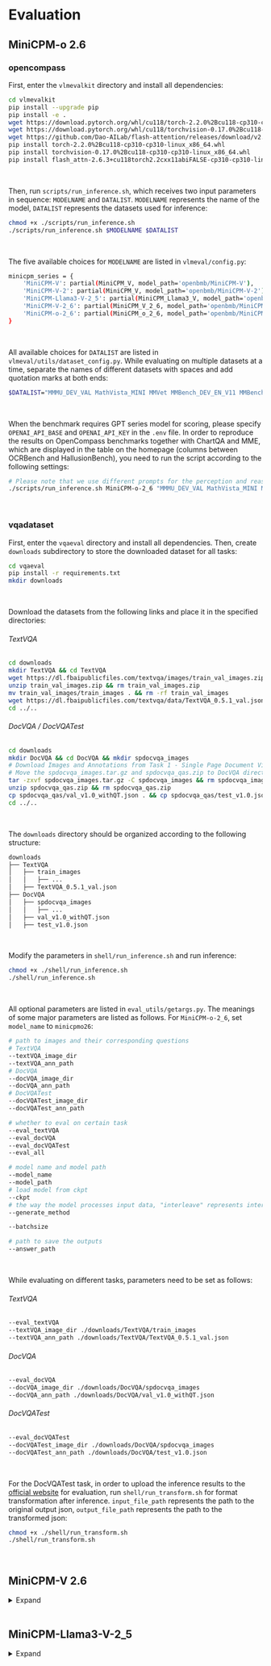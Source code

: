 # Evaluation

## MiniCPM-o 2.6

### opencompass
First, enter the `vlmevalkit` directory and install all dependencies:
```bash
cd vlmevalkit
pip install --upgrade pip
pip install -e .
wget https://download.pytorch.org/whl/cu118/torch-2.2.0%2Bcu118-cp310-cp310-linux_x86_64.whl#sha256=4377e0a7fe8ff8ffc4f7c9c6130c1dcd3874050ae4fc28b7ff1d35234fbca423
wget https://download.pytorch.org/whl/cu118/torchvision-0.17.0%2Bcu118-cp310-cp310-linux_x86_64.whl#sha256=2e63d62e09d9b48b407d3e1b30eb8ae4e3abad6968e8d33093b60d0657542428
wget https://github.com/Dao-AILab/flash-attention/releases/download/v2.6.3/flash_attn-2.6.3+cu118torch2.2cxx11abiFALSE-cp310-cp310-linux_x86_64.whl
pip install torch-2.2.0%2Bcu118-cp310-cp310-linux_x86_64.whl
pip install torchvision-0.17.0%2Bcu118-cp310-cp310-linux_x86_64.whl
pip install flash_attn-2.6.3+cu118torch2.2cxx11abiFALSE-cp310-cp310-linux_x86_64.whl
```
<br />

Then, run `scripts/run_inference.sh`, which receives two input parameters in sequence: `MODELNAME` and `DATALIST`. `MODELNAME` represents the name of the model, `DATALIST` represents the datasets used for inference:
```bash
chmod +x ./scripts/run_inference.sh
./scripts/run_inference.sh $MODELNAME $DATALIST
```
<br />

The five available choices for `MODELNAME` are listed in `vlmeval/config.py`:
```bash
minicpm_series = {
    'MiniCPM-V': partial(MiniCPM_V, model_path='openbmb/MiniCPM-V'),
    'MiniCPM-V-2': partial(MiniCPM_V, model_path='openbmb/MiniCPM-V-2'),
    'MiniCPM-Llama3-V-2_5': partial(MiniCPM_Llama3_V, model_path='openbmb/MiniCPM-Llama3-V-2_5'),
    'MiniCPM-V-2_6': partial(MiniCPM_V_2_6, model_path='openbmb/MiniCPM-V-2_6'),
    'MiniCPM-o-2_6': partial(MiniCPM_o_2_6, model_path='openbmb/MiniCPM-o-2_6'),
}
```
<br />

All available choices for `DATALIST` are listed in `vlmeval/utils/dataset_config.py`. While evaluating on multiple datasets at a time, separate the names of different datasets with spaces and add quotation marks at both ends:
```bash
$DATALIST="MMMU_DEV_VAL MathVista_MINI MMVet MMBench_DEV_EN_V11 MMBench_DEV_CN_V11 MMStar HallusionBench AI2D_TEST"
```
<br />

When the benchmark requires GPT series model for scoring, please specify `OPENAI_API_BASE` and `OPENAI_API_KEY` in the `.env` file.
In order to reproduce the results on OpenCompass benchmarks together with ChartQA and MME, which are displayed in the table on the homepage (columns between OCRBench and HallusionBench), you need to run the script according to the following settings:
```bash
# Please note that we use different prompts for the perception and reasoning sets of MME. While evaluating on the reasoning subset, CoT is required, so you need to manually modify the judgment condition of the use_cot function in vlmeval/vlm/minicpm_v.py
./scripts/run_inference.sh MiniCPM-o-2_6 "MMMU_DEV_VAL MathVista_MINI MMVet MMBench_TEST_EN_V11 MMBench_TEST_CN_V11 MMStar HallusionBench AI2D_TEST OCRBench ChartQA_TEST MME"
```
<br />

### vqadataset
First, enter the `vqaeval` directory and install all dependencies. Then, create `downloads` subdirectory to store the downloaded dataset for all tasks:
```bash
cd vqaeval
pip install -r requirements.txt
mkdir downloads
```
<br />

Download the datasets from the following links and place it in the specified directories:
###### TextVQA
```bash
cd downloads
mkdir TextVQA && cd TextVQA
wget https://dl.fbaipublicfiles.com/textvqa/images/train_val_images.zip
unzip train_val_images.zip && rm train_val_images.zip
mv train_val_images/train_images . && rm -rf train_val_images
wget https://dl.fbaipublicfiles.com/textvqa/data/TextVQA_0.5.1_val.json
cd ../..
```

###### DocVQA / DocVQATest

```bash
cd downloads
mkdir DocVQA && cd DocVQA && mkdir spdocvqa_images
# Download Images and Annotations from Task 1 - Single Page Document Visual Question Answering at https://rrc.cvc.uab.es/?ch=17&com=downloads
# Move the spdocvqa_images.tar.gz and spdocvqa_qas.zip to DocVQA directory
tar -zxvf spdocvqa_images.tar.gz -C spdocvqa_images && rm spdocvqa_images.tar.gz
unzip spdocvqa_qas.zip && rm spdocvqa_qas.zip
cp spdocvqa_qas/val_v1.0_withQT.json . && cp spdocvqa_qas/test_v1.0.json .  && rm -rf spdocvqa_qas
cd ../..
```
<br />

The `downloads` directory should be organized according to the following structure:
```bash
downloads
├── TextVQA
│   ├── train_images
│   │   ├── ...
│   ├── TextVQA_0.5.1_val.json
├── DocVQA
│   ├── spdocvqa_images
│   │   ├── ...
│   ├── val_v1.0_withQT.json
│   ├── test_v1.0.json
```
<br />

Modify the parameters in `shell/run_inference.sh` and run inference:

```bash
chmod +x ./shell/run_inference.sh
./shell/run_inference.sh
```
<br />

All optional parameters are listed in `eval_utils/getargs.py`. The meanings of some major parameters are listed as follows.
For `MiniCPM-o-2_6`, set `model_name` to `minicpmo26`:
```bash
# path to images and their corresponding questions
# TextVQA
--textVQA_image_dir
--textVQA_ann_path
# DocVQA
--docVQA_image_dir
--docVQA_ann_path
# DocVQATest
--docVQATest_image_dir
--docVQATest_ann_path

# whether to eval on certain task
--eval_textVQA
--eval_docVQA
--eval_docVQATest
--eval_all

# model name and model path
--model_name
--model_path
# load model from ckpt
--ckpt
# the way the model processes input data, "interleave" represents interleaved image-text form, while "old" represents non-interleaved.
--generate_method

--batchsize

# path to save the outputs
--answer_path
```
<br />

While evaluating on different tasks, parameters need to be set as follows:
###### TextVQA
```bash
--eval_textVQA
--textVQA_image_dir ./downloads/TextVQA/train_images
--textVQA_ann_path ./downloads/TextVQA/TextVQA_0.5.1_val.json
```

###### DocVQA
```bash
--eval_docVQA
--docVQA_image_dir ./downloads/DocVQA/spdocvqa_images
--docVQA_ann_path ./downloads/DocVQA/val_v1.0_withQT.json
```

###### DocVQATest
```bash
--eval_docVQATest
--docVQATest_image_dir ./downloads/DocVQA/spdocvqa_images
--docVQATest_ann_path ./downloads/DocVQA/test_v1.0.json
```

<br />

For the DocVQATest task, in order to upload the inference results to the [official website](https://rrc.cvc.uab.es/?ch=17) for evaluation, run `shell/run_transform.sh` for format transformation after inference. `input_file_path` represents the path to the original output json, `output_file_path` represents the path to the transformed json:
```bash
chmod +x ./shell/run_transform.sh
./shell/run_transform.sh
```

<br />

## MiniCPM-V 2.6

<details>
<summary>Expand</summary>

### opencompass
First, enter the `vlmevalkit` directory and install all dependencies:
```bash
cd vlmevalkit
pip install --upgrade pip
pip install -e .
wget https://download.pytorch.org/whl/cu118/torch-2.2.0%2Bcu118-cp310-cp310-linux_x86_64.whl#sha256=4377e0a7fe8ff8ffc4f7c9c6130c1dcd3874050ae4fc28b7ff1d35234fbca423
wget https://download.pytorch.org/whl/cu118/torchvision-0.17.0%2Bcu118-cp310-cp310-linux_x86_64.whl#sha256=2e63d62e09d9b48b407d3e1b30eb8ae4e3abad6968e8d33093b60d0657542428
wget https://github.com/Dao-AILab/flash-attention/releases/download/v2.6.3/flash_attn-2.6.3+cu118torch2.2cxx11abiFALSE-cp310-cp310-linux_x86_64.whl
pip install torch-2.2.0%2Bcu118-cp310-cp310-linux_x86_64.whl
pip install torchvision-0.17.0%2Bcu118-cp310-cp310-linux_x86_64.whl
pip install flash_attn-2.6.3+cu118torch2.2cxx11abiFALSE-cp310-cp310-linux_x86_64.whl
```
<br />

Then, run `scripts/run_inference.sh`, which receives three input parameters in sequence: `MODELNAME`, `DATALIST`, and `MODE`. `MODELNAME` represents the name of the model, `DATALIST` represents the datasets used for inference, and `MODE` represents evaluation mode:
```bash
chmod +x ./scripts/run_inference.sh
./scripts/run_inference.sh $MODELNAME $DATALIST $MODE
```
<br />

The four available choices for `MODELNAME` are listed in `vlmeval/config.py`:
```bash
minicpm_series = {
    'MiniCPM-V': partial(MiniCPM_V, model_path='openbmb/MiniCPM-V'),
    'MiniCPM-V-2': partial(MiniCPM_V, model_path='openbmb/MiniCPM-V-2'),
    'MiniCPM-Llama3-V-2_5': partial(MiniCPM_Llama3_V, model_path='openbmb/MiniCPM-Llama3-V-2_5'),
    'MiniCPM-V-2_6': partial(MiniCPM_V_2_6, model_path='openbmb/MiniCPM-V-2_6'),
}
```
<br />

All available choices for `DATALIST` are listed in `vlmeval/utils/dataset_config.py`. Separate the names of different datasets with spaces and add quotation marks at both ends:
```bash
$DATALIST="MMMU_DEV_VAL MathVista_MINI MMVet MMBench_DEV_EN_V11 MMBench_DEV_CN_V11 MMStar HallusionBench AI2D_TEST"
```
<br />

While scoring on each benchmark directly, set `MODE=all`. If only inference results are required, set `MODE=infer`. In order to reproduce the results in the table displayed on the homepage (columns between MME and HallusionBench), you need to run the script according to the following settings:
```bash
# without CoT
./scripts/run_inference.sh MiniCPM-V-2_6 "MMMU_DEV_VAL MathVista_MINI MMVet MMBench_DEV_EN_V11 MMBench_DEV_CN_V11 MMStar HallusionBench AI2D_TEST" all
./scripts/run_inference.sh MiniCPM-V-2_6 MME all
# with CoT
# While running the CoT version of MME, you need to modify the 'use_cot' function in vlmeval/vlm/minicpm_v.py and add MME to the branch that returns True.
./scripts/run_inference/sh MiniCPM-V-2_6 "MMMU_DEV_VAL MMVet MMStar HallusionBench OCRBench" all
./scripts/run_inference.sh MiniCPM-V-2_6 MME all
```
<br />

### vqadataset
First, enter the `vqaeval` directory and install all dependencies. Then, create `downloads` subdirectory to store the downloaded dataset for all tasks:
```bash
cd vqaeval
pip install -r requirements.txt
mkdir downloads
```
<br />

Download the datasets from the following links and place it in the specified directories:
###### TextVQA
```bash
cd downloads
mkdir TextVQA && cd TextVQA
wget https://dl.fbaipublicfiles.com/textvqa/images/train_val_images.zip
unzip train_val_images.zip && rm train_val_images.zip
mv train_val_images/train_images . && rm -rf train_val_images
wget https://dl.fbaipublicfiles.com/textvqa/data/TextVQA_0.5.1_val.json
cd ../..
```

###### DocVQA / DocVQATest

```bash
cd downloads
mkdir DocVQA && cd DocVQA && mkdir spdocvqa_images
# Download Images and Annotations from Task 1 - Single Page Document Visual Question Answering at https://rrc.cvc.uab.es/?ch=17&com=downloads
# Move the spdocvqa_images.tar.gz and spdocvqa_qas.zip to DocVQA directory
tar -zxvf spdocvqa_images.tar.gz -C spdocvqa_images && rm spdocvqa_images.tar.gz
unzip spdocvqa_qas.zip && rm spdocvqa_qas.zip
cp spdocvqa_qas/val_v1.0_withQT.json . && cp spdocvqa_qas/test_v1.0.json .  && rm -rf spdocvqa_qas
cd ../..
```
<br />

The `downloads` directory should be organized according to the following structure:
```bash
downloads
├── TextVQA
│   ├── train_images
│   │   ├── ...
│   ├── TextVQA_0.5.1_val.json
├── DocVQA
│   ├── spdocvqa_images
│   │   ├── ...
│   ├── val_v1.0_withQT.json
│   ├── test_v1.0.json
```
<br />

Modify the parameters in `shell/run_inference.sh` and run inference:

```bash
chmod +x ./shell/run_inference.sh
./shell/run_inference.sh
```
<br />

All optional parameters are listed in `eval_utils/getargs.py`. The meanings of some major parameters are listed as follows.
For `MiniCPM-V-2_6`, set `model_name` to `minicpmv26`:
```bash
# path to images and their corresponding questions
# TextVQA
--textVQA_image_dir
--textVQA_ann_path
# DocVQA
--docVQA_image_dir
--docVQA_ann_path
# DocVQATest
--docVQATest_image_dir
--docVQATest_ann_path

# whether to eval on certain task
--eval_textVQA
--eval_docVQA
--eval_docVQATest
--eval_all

# model name and model path
--model_name
--model_path
# load model from ckpt
--ckpt
# the way the model processes input data, "interleave" represents interleaved image-text form, while "old" represents non-interleaved.
--generate_method

--batchsize

# path to save the outputs
--answer_path
```
<br />

While evaluating on different tasks, parameters need to be set as follows:
###### TextVQA
```bash
--eval_textVQA
--textVQA_image_dir ./downloads/TextVQA/train_images
--textVQA_ann_path ./downloads/TextVQA/TextVQA_0.5.1_val.json
```

###### DocVQA
```bash
--eval_docVQA
--docVQA_image_dir ./downloads/DocVQA/spdocvqa_images
--docVQA_ann_path ./downloads/DocVQA/val_v1.0_withQT.json
```

###### DocVQATest
```bash
--eval_docVQATest
--docVQATest_image_dir ./downloads/DocVQA/spdocvqa_images
--docVQATest_ann_path ./downloads/DocVQA/test_v1.0.json
```

<br />

For the DocVQATest task, in order to upload the inference results to the [official website](https://rrc.cvc.uab.es/?ch=17) for evaluation, run `shell/run_transform.sh` for format transformation after inference. `input_file_path` represents the path to the original output json, `output_file_path` represents the path to the transformed json:
```bash
chmod +x ./shell/run_transform.sh
./shell/run_transform.sh
```

</details>

<br />

## MiniCPM-Llama3-V-2_5

<details>
<summary>Expand</summary>

### opencompass
First, enter the `vlmevalkit` directory and install all dependencies:
```bash
cd vlmevalkit
pip install -r requirements.txt
```
<br />

Then, run `scripts/run_inference.sh`, which receives three input parameters in sequence: `MODELNAME`, `DATALIST`, and `MODE`. `MODELNAME` represents the name of the model, `DATALIST` represents the datasets used for inference, and `MODE` represents evaluation mode:
```bash
chmod +x ./scripts/run_inference.sh
./scripts/run_inference.sh $MODELNAME $DATALIST $MODE
```
<br />

The three available choices for `MODELNAME` are listed in `vlmeval/config.py`:
```bash
ungrouped = {
    'MiniCPM-V':partial(MiniCPM_V, model_path='openbmb/MiniCPM-V'),
    'MiniCPM-V-2':partial(MiniCPM_V, model_path='openbmb/MiniCPM-V-2'),
    'MiniCPM-Llama3-V-2_5':partial(MiniCPM_Llama3_V, model_path='openbmb/MiniCPM-Llama3-V-2_5'),
}
```
<br />

All available choices for `DATALIST` are listed in `vlmeval/utils/dataset_config.py`. While evaluating on a single dataset, call the dataset name directly without quotation marks; while evaluating on multiple datasets, separate the names of different datasets with spaces and add quotation marks at both ends:
```bash
$DATALIST="POPE ScienceQA_TEST ChartQA_TEST"
```
<br />

While scoring on each benchmark directly, set `MODE=all`. If only inference results are required, set `MODE=infer`. In order to reproduce the results in the table displayed on the homepage (columns between MME and RealWorldQA), you need to run the script according to the following settings:
```bash
# run on all 7 datasets
./scripts/run_inference.sh MiniCPM-Llama3-V-2_5 "MME MMBench_TEST_EN MMBench_TEST_CN MMMU_DEV_VAL MathVista_MINI LLaVABench RealWorldQA" all

# The following are instructions for running on a single dataset
# MME
./scripts/run_inference.sh MiniCPM-Llama3-V-2_5 MME all
# MMBench_TEST_EN
./scripts/run_inference.sh MiniCPM-Llama3-V-2_5 MMBench_TEST_EN all
# MMBench_TEST_CN
./scripts/run_inference.sh MiniCPM-Llama3-V-2_5 MMBench_TEST_CN all
# MMMU_DEV_VAL
./scripts/run_inference.sh MiniCPM-Llama3-V-2_5 MMMU_DEV_VAL all
# MathVista_MINI
./scripts/run_inference.sh MiniCPM-Llama3-V-2_5 MathVista_MINI all
# LLaVABench
./scripts/run_inference.sh MiniCPM-Llama3-V-2_5 LLaVABench all
# RealWorldQA
./scripts/run_inference.sh MiniCPM-Llama3-V-2_5 RealWorldQA all
```
<br />

### vqadataset
First, enter the `vqaeval` directory and install all dependencies. Then, create `downloads` subdirectory to store the downloaded dataset for all tasks:
```bash
cd vqaeval
pip install -r requirements.txt
mkdir downloads
```
<br />

Download the datasets from the following links and place it in the specified directories:
###### TextVQA
```bash
cd downloads
mkdir TextVQA && cd TextVQA
wget https://dl.fbaipublicfiles.com/textvqa/images/train_val_images.zip
unzip train_val_images.zip && rm train_val_images.zip
mv train_val_images/train_images . && rm -rf train_val_images
wget https://dl.fbaipublicfiles.com/textvqa/data/TextVQA_0.5.1_val.json
cd ../..
```

###### DocVQA / DocVQATest

```bash
cd downloads
mkdir DocVQA && cd DocVQA && mkdir spdocvqa_images
# Download Images and Annotations from Task 1 - Single Page Document Visual Question Answering at https://rrc.cvc.uab.es/?ch=17&com=downloads
# Move the spdocvqa_images.tar.gz and spdocvqa_qas.zip to DocVQA directory
tar -zxvf spdocvqa_images.tar.gz -C spdocvqa_images && rm spdocvqa_images.tar.gz
unzip spdocvqa_qas.zip && rm spdocvqa_qas.zip
cp spdocvqa_qas/val_v1.0_withQT.json . && cp spdocvqa_qas/test_v1.0.json .  && rm -rf spdocvqa_qas
cd ../..
```
<br />

The `downloads` directory should be organized according to the following structure:
```bash
downloads
├── TextVQA
│   ├── train_images
│   │   ├── ...
│   ├── TextVQA_0.5.1_val.json
├── DocVQA
│   ├── spdocvqa_images
│   │   ├── ...
│   ├── val_v1.0_withQT.json
│   ├── test_v1.0.json
```
<br />

Modify the parameters in `shell/run_inference.sh` and run inference:

```bash
chmod +x ./shell/run_inference.sh
./shell/run_inference.sh
```
<br />

All optional parameters are listed in `eval_utils/getargs.py`. The meanings of some major parameters are listed as follows.
For `MiniCPM-Llama3-V-2_5`, set `model_name` to `minicpmv`:
```bash
# path to images and their corresponding questions
# TextVQA
--textVQA_image_dir
--textVQA_ann_path
# DocVQA
--docVQA_image_dir
--docVQA_ann_path
# DocVQATest
--docVQATest_image_dir
--docVQATest_ann_path

# whether to eval on certain task
--eval_textVQA
--eval_docVQA
--eval_docVQATest
--eval_all

# model name and model path
--model_name
--model_path
# load model from ckpt
--ckpt
# the way the model processes input data, "interleave" represents interleaved image-text form, while "old" represents non-interleaved.
--generate_method

--batchsize

# path to save the outputs
--answer_path
```
<br />

While evaluating on different tasks, parameters need to be set as follows:
###### TextVQA
```bash
--eval_textVQA
--textVQA_image_dir ./downloads/TextVQA/train_images
--textVQA_ann_path ./downloads/TextVQA/TextVQA_0.5.1_val.json
```

###### DocVQA
```bash
--eval_docVQA
--docVQA_image_dir ./downloads/DocVQA/spdocvqa_images
--docVQA_ann_path ./downloads/DocVQA/val_v1.0_withQT.json
```

###### DocVQATest
```bash
--eval_docVQATest
--docVQATest_image_dir ./downloads/DocVQA/spdocvqa_images
--docVQATest_ann_path ./downloads/DocVQA/test_v1.0.json
```

<br />

For the DocVQATest task, in order to upload the inference results to the [official website](https://rrc.cvc.uab.es/?ch=17) for evaluation, run `shell/run_transform.sh` for format transformation after inference. `input_file_path` represents the path to the original output json, `output_file_path` represents the path to the transformed json:
```bash
chmod +x ./shell/run_transform.sh
./shell/run_transform.sh
```

</details>